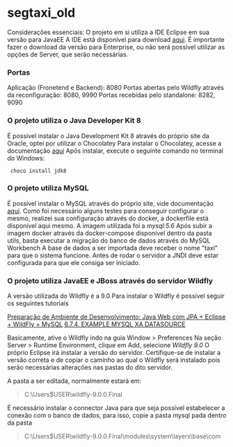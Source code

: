 # segtaxi_old


Considerações essenciais:
O projeto em si utiliza a IDE Eclipse em sua versão para JavaEE
A IDE está disponível para download [aqui](https://www.eclipse.org/downloads/).
É importante fazer o download da versão para Enterprise, ou não será possível utilizar as opções de Server, que serão necessárias.

### Portas
Aplicação (Fronetend e Backend): 8080
Portas abertas pelo Wildfly através da reconfiguração: 8080, 9990
Portas recebidas pelo standalone: 8282, 9090

### O projeto utiliza o Java Developer Kit 8

É possível instalar o Java Development Kit 8 através do próprio site da Oracle, optei por utilizar o Chocolatey
Para instalar o Chocolatey, acesse a documentação [aqui](https://chocolatey.org/install)
Após instalar, execute o seguinte comando no terminal do Windows: 

```shell
 choco install jdk8
```

### O projeto utiliza MySQL

É possível instalar o MySQL através do próprio site, vide documentação [aqui](https://dev.mysql.com/downloads/).
Como foi necessário alguns testes para conseguir configurar o mesmo, realizei sua configuração através do docker, a dockerfile está disponível aqui mesmo.
A imagem utilizada foi a *mysql:5.6*
Após subir a imagem docker através da docker-compose disponível dentro da pasta utils, basta executar a migração do banco de dados através do MySQL Workbench
A base de dados a ser importada deve receber o nome "taxi" para que o sistema funcione.
Antes de rodar o servidor a JNDI deve estar configurada para que ele consiga ser iniciado.

### O projeto utiliza JavaEE e JBoss através do servidor Wildfly

A versão utilizada do Wildfly é a 9.0
Para instalar o Wildfly é possível seguir os seguintes tutoriais

[Preparação de Ambiente de Desenvolvimento: Java Web com JPA + Eclipse + WildFly + MySQL](https://www.youtube.com/watch?v=2AY8JrgfDgU)
[6.7.4. EXAMPLE MYSQL XA DATASOURCE](https://access.redhat.com/documentation/en-us/jboss_enterprise_application_platform/6/html/administration_and_configuration_guide/example_mysql_xa_datasource1)

Basicamente, ative o Wildfly indo na guia
Window > Preferences
Na seção Server > Runtime Environment, clique em Add, selecione *Wildfly 9.0*
O próprio Eclipse irá instalar a versão do servidor.
Certifique-se de instalar a versão correta e de copiar o caminho ao qual o Wildfly será instalado pois serão necessárias alterações nas pastas do dito servidor.

A pasta a ser editada, normalmente estará em:
> C:\Users\$USER\wildfly-9.0.0.Final

É necessário instalar o connector Java para que seja possível estabelecer a conexão com o banco de dados, para isso, copie a pasta mysql pada dentro da pasta 

> C:\Users\$USER\wildfly-9.0.0.Final\modules\system\layers\base\com
